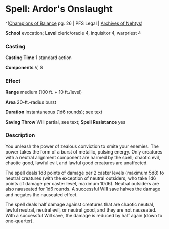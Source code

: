 # Spell: Ardor's Onslaught

^([Champions of Balance][ss-ardor-s-onslaught] pg. 26 | PFS Legal | [Archives of Nehtys][sn-ardor-s-onslaught])

**School** evocation; **Level** cleric/oracle 4, inquisitor 4, warpriest 4

### Casting

**Casting Time** 1 standard action  

**Components** V, S

### Effect

**Range** medium (100 ft. + 10 ft./level)  

**Area** 20-ft.-radius burst  

**Duration** instantaneous (1d6 rounds); see text  

**Saving Throw** Will partial, see text; **Spell Resistance** yes

### Description

You unleash the power of zealous conviction to smite your enemies. The power takes the form of a burst of metallic, pulsing energy. Only creatures with a neutral alignment component are harmed by the spell; chaotic evil, chaotic good, lawful evil, and lawful good creatures are unaffected.  

The spell deals 1d8 points of damage per 2 caster levels (maximum 5d8) to neutral creatures (with the exception of neutral outsiders, who take 1d6 points of damage per caster level, maximum 10d6). Neutral outsiders are also nauseated for 1d6 rounds. A successful Will save halves the damage and negates the nauseated effect.  

The spell deals half damage against creatures that are chaotic neutral, lawful neutral, neutral evil, or neutral good, and they are not nauseated. With a successful Will save, the damage is reduced by half again (down to one-quarter).

[ss-ardor-s-onslaught]: http://paizo.com/products/btpy93nc
[sn-ardor-s-onslaught]: http://www.archivesofnethys.com/SpellDisplay.aspx?ItemName=Ardor%27s%20Onslaught
